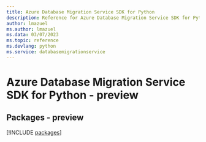 ```yaml
---
title: Azure Database Migration Service SDK for Python
description: Reference for Azure Database Migration Service SDK for Python
author: lmazuel
ms.author: lmazuel
ms.data: 03/07/2023
ms.topic: reference
ms.devlang: python
ms.service: databasemigrationservice
---
```

# Azure Database Migration Service SDK for Python - preview
## Packages - preview
[!INCLUDE [packages](database-migration-service-index.md)]